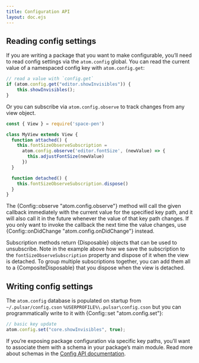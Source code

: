 ```yaml
---
title: Configuration API
layout: doc.ejs
---
```


## Reading config settings

If you are writing a package that you want to make configurable, you’ll need to read config settings via the `atom.config` global. You can read the current value of a namespaced config key with `atom.config.get`:

```js
// read a value with `config.get`
if (atom.config.get("editor.showInvisibles")) {
	this.showInvisibles();
}
```

Or you can subscribe via `atom.config.observe` to track changes from any view object.

```js
const { View } = require('space-pen')

class MyView extends View {
  function attached() {
    this.fontSizeObserveSubscription =
      atom.config.observe('editor.fontSize', (newValue) => {
        this.adjustFontSize(newValue)
      })
  }

  function detached() {
    this.fontSizeObserveSubscription.dispose()
  }
}
```

The {Config::observe "atom.config.observe"} method will call the given callback immediately with the current value for the specified key path, and it will also call it in the future whenever the value of that key path changes. If you only want to invoke the callback the next time the value changes, use {Config::onDidChange "atom.config.onDidChange"} instead.

Subscription methods return {Disposable} objects that can be used to unsubscribe. Note in the example above how we save the subscription to the `fontSizeObserveSubscription` property and dispose of it when the view is detached. To group multiple subscriptions together, you can add them all to a {CompositeDisposable} that you dispose when the view is detached.

## Writing config settings

The `atom.config` database is populated on startup from <span class="platform-linux platform-mac">`~/.pulsar/config.cson`</span> <span class="platform-win">`%USERPROFILE%\.pulsar\config.cson`</span> but you can programmatically write to it with {Config::set "atom.config.set"}:

```js
// basic key update
atom.config.set("core.showInvisibles", true);
```

If you’re exposing package configuration via specific key paths, you’ll want to associate them with a schema in your package’s main module. Read more about schemas in the [Config API documentation](/api/pulsar/latest/Config/).

